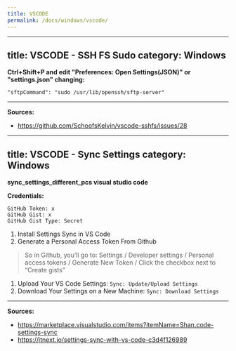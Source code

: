 ```yaml
---
title: VSCODE
permalink: /docs/windows/vscode/
---
```

---
title: VSCODE - SSH FS Sudo
category: Windows
---

**Ctrl+Shift+P and edit "Preferences: Open Settings(JSON)" or "settings.json" changing:**
```
"sftpCommand": "sudo /usr/lib/openssh/sftp-server"
```

***
**Sources:**
* https://github.com/SchoofsKelvin/vscode-sshfs/issues/28
---
title: VSCODE - Sync Settings
category: Windows
---

**sync_settings_different_pcs visual studio code**

**Credentials:**
```
GitHub Token: x
GitHub Gist: x
GitHub Gist Type: Secret
```

1. Install Settings Sync in VS Code
1. Generate a Personal Access Token From Github
>So in Github, you’ll go to: Settings / Developer settings / Personal access tokens / Generate New Token / Click the checkbox next to “Create gists”
1. Upload Your VS Code Settings: ```Sync: Update/Upload Settings```
1. Download Your Settings on a New Machine: ```Sync: Download Settings```

***
**Sources:**
* https://marketplace.visualstudio.com/items?itemName=Shan.code-settings-sync
* https://itnext.io/settings-sync-with-vs-code-c3d4f126989
